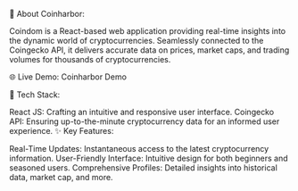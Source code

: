 🚀 About Coinharbor:

Coindom is a React-based web application providing real-time insights into the dynamic world of cryptocurrencies. Seamlessly connected to the Coingecko API, it delivers accurate data on prices, market caps, and trading volumes for thousands of cryptocurrencies.

🌐 Live Demo: Coinharbor Demo

🔧 Tech Stack:

React JS: Crafting an intuitive and responsive user interface.
Coingecko API: Ensuring up-to-the-minute cryptocurrency data for an informed user experience.
✨ Key Features:

Real-Time Updates: Instantaneous access to the latest cryptocurrency information.
User-Friendly Interface: Intuitive design for both beginners and seasoned users.
Comprehensive Profiles: Detailed insights into historical data, market cap, and more.
